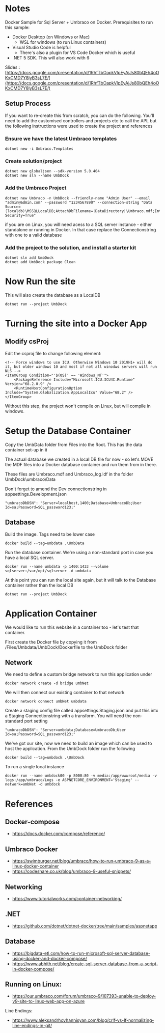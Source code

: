 # Notes

Docker Sample for Sql Server + Umbraco on Docker. Prerequisites to run this sample:

- Docker Desktop (on Windows or Mac)
    - WSL for windows (to run Linux containers)
- Visual Studio Code is helpful
    - There's also a plugin for VS Code Docker which is useful
- .NET 5 SDK. This will also work with 6


Slides : [https://docs.google.com/presentation/d/1RhfTbOapkVlpEyAjJs80bQEh4oOKxCMD7Y8lyB3sL7E/](https://docs.google.com/presentation/d/1RhfTbOapkVlpEyAjJs80bQEh4oOKxCMD7Y8lyB3sL7E/)

## Setup Process

If you want to re-create this from scratch, you can do the following. You'll need to add the customised controllers and projects etc to call the API, but the following instructions were used to create the project and references

### Ensure we have the latest Umbraco templates
    dotnet new -i Umbraco.Templates

### Create solution/project

    dotnet new globaljson --sdk-version 5.0.404
    dotnet new sln --name UmbDock

### Add the Umbraco Project

    dotnet new Umbraco -n UmbDock --friendly-name "Admin User" --email "admin@admin.com" --password "1234567890" --connection-string "Data Source=(localdb)\MSSQLLocalDB;AttachDbFilename=|DataDirectory|\Umbraco.mdf;Integrated Security=True"

if you are on Linux, you will need acess to a SQL server instance - either standalone or running in Docker. In that case replace the Connectionstring with one to a valid database

### Add the project to the solution, and install a starter kit

    dotnet sln add UmbDock
    dotnet add UmbDock package Clean

# Now Run the site

This will also create the database as a LocalDB

    dotnet run --project UmbDock

# Turning the site into a Docker App

## Modify csProj

Edit the csproj file to change following element:

    <!-- Force windows to use ICU. Otherwise Windows 10 2019H1+ will do it, but older windows 10 and most if not all winodws servers will run NLS -->
    <ItemGroup Condition="'$(OS)' == 'Windows_NT'">
        <PackageReference Include="Microsoft.ICU.ICU4C.Runtime" Version="68.2.0.9" />
        <RuntimeHostConfigurationOption Include="System.Globalization.AppLocalIcu" Value="68.2" />
    </ItemGroup>

Without this step, the project won't compile on Linux, but will compile in windows.

# Setup the Database Container

Copy the UmbData folder from Files into the Root. This has the data container set-up in it

The actual database we created in a local DB file for now  - so let's MOVE the MDF files into a Docker database container and run them from in there.

These files are Umbraco.mdf and Umbraco_log.ldf in the folder UmbDock\umbraco\Data

Don't forget to amend the Dev connectionstring in appsettings.Development.json

    "umbracoDbDSN": "Server=localhost,1400;Database=UmbracoDb;User Id=sa;Password=SQL_password123;"


## Database

Build the image. Tags need to be lower case

    docker build --tag=umbdata .\UmbData

Run the database container. We're using a non-standard port in case you have a local SQL server.

    docker run --name umbdata -p 1400:1433 --volume sqlserver:/var/opt/sqlserver -d umbdata

At this point you can run the local site again, but it will talk to the Database container rather than the local DB

    dotnet run --project UmbDock

# Application Container

We would like to run this website in a container too - let's test that container.

First create the Docker file by copying it from /Files/Umbdata/UmbDock/Dockerfile to the UmbDock folder

## Network

We need to define a custom bridge network to run this application under

    docker network create -d bridge umbNet

We will then connect our existing container to that network

    docker network connect umbNet umbdata

Create a staging config file called appsettings.Staging.json and put this into a Staging Connectionstring with a transform. You will need the non-standard port setting 

    "umbracoDbDSN": "Server=umbdata;Database=UmbracoDb;User Id=sa;Password=SQL_password123;"

We've got our site, now we need to build an image which can be used to host the application. From the UmbDock folder run the following

    docker build --tag=umbdock .\UmbDock

To run a single local instance

    docker run --name umbdock00 -p 8000:80 -v media:/app/wwwroot/media -v logs:/app/umbraco/Logs -e ASPNETCORE_ENVIRONMENT='Staging' --network=umbNet -d umbdock


# References

## Docker-compose 

- https://docs.docker.com/compose/reference/

## Umbraco Docker    

- https://swimburger.net/blog/umbraco/how-to-run-umbraco-9-as-a-linux-docker-container
- https://codeshare.co.uk/blog/umbraco-9-useful-snippets/    

## Networking
    
- https://www.tutorialworks.com/container-networking/

## .NET
    
- https://github.com/dotnet/dotnet-docker/tree/main/samples/aspnetapp

## Database
    
- https://bigdata-etl.com/how-to-run-microsoft-sql-server-database-using-docker-and-docker-compose/
- https://www.abhith.net/blog/create-sql-server-database-from-a-script-in-docker-compose/

## Running on Linux:

- https://our.umbraco.com/forum/umbraco-9/107393-unable-to-deploy-v9-site-to-linux-web-app-on-azure

Line Endings:

- https://www.aleksandrhovhannisyan.com/blog/crlf-vs-lf-normalizing-line-endings-in-git/
